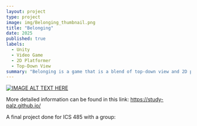 ```yaml
---
layout: project
type: project
image: img/Belonging_thumbnail.png
title: "Belonging"
date: 2025
published: true
labels:
  - Unity
  - Video Game
  - 2D Platformer
  - Top-Down View
summary: "Belonging is a game that is a blend of top-down view and 2D platformer."
---
```


[![IMAGE ALT TEXT HERE](https://youtu.be/OtlVA214Uug?si=Emf4uJ_T6KEny7IG.jpg)](https://youtu.be/OtlVA214Uug?si=Emf4uJ_T6KEny7IG)

More detailed information can be found in this link:
https://study-palz.github.io/


A final project done for ICS 485 with a group: 
